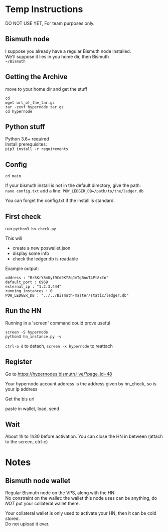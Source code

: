 # Temp Instructions

DO NOT USE YET, For team purposes only.

## Bismuth node

I suppose you already have a regular Bismuth node installed.  
We'll suppose it lies in you home dir, then Bismuth  
`~/Bismuth`

## Getting the Archive

move to your home dir and get the stuff  
```
cd
wget url_of_the_tar.gz
tar -zxvf hypernode.tar.gz
cd hypernode
```

## Python stuff

Python 3.6+ required  
Install prerequisites:  
`pip3 install -r requirements`

## Config

`cd main`

If your bismuth install is not in the default directory, give the path:  
`nano config.txt`
add a line:
`POW_LEDGER_DB=/path/to/the/ledger.db`

You can forget the config.txt if the install is standard.

## First check

run
`python3 hn_check.py`

This will
- create a new poswallet.json
- display some info
- check the ledger.db is readable

Example output:

```
address : "BrSKrY3mUyf9Cd9KYZqJmTgBnuT4Pt8xfn"
default_port : 6969
external_ip : "1.2.3.444"
running_instances : 0
POW_LEDGER_DB : "../../Bismuth-master/static/ledger.db"
```

## Run the HN

Running in a 'screen' command could prove useful

```
screen -S hypernode
python3 hn_instance.py -v
```

`ctrl-a d` to detach, `screen -x hypernode` to reattach

## Register

Go to https://hypernodes.bismuth.live/?page_id=48

Your hypernode account address is the address given by hn_check, so is your ip address

Get the bis url

paste in wallet, load, send

## Wait

About 1h to 1h30 before activation.
You can close the HN in between
(attach to the screen, ctrl-c)

# Notes

## Bismuth node wallet

Regular Bismuth node on the VPS, along with the HN:  
No constraint on the wallet: the wallet this node uses can be anything, do *NOT* put your collateral wallet there.

Your collateral wallet is only used to activate your HN, then it can be cold stored.  
Do not upload it ever.
